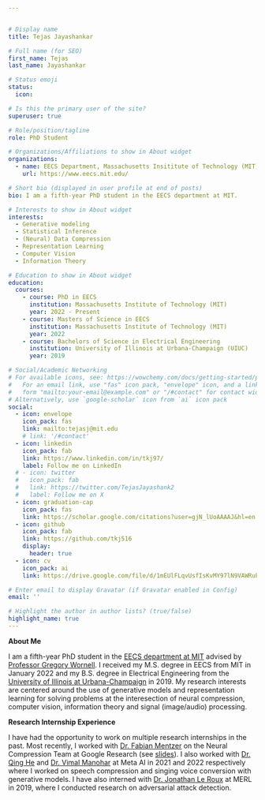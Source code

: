 ```yaml
---


# Display name
title: Tejas Jayashankar

# Full name (for SEO)
first_name: Tejas
last_name: Jayashankar

# Status emoji
status:
  icon:

# Is this the primary user of the site?
superuser: true

# Role/position/tagline
role: PhD Student

# Organizations/Affiliations to show in About widget
organizations:
  - name: EECS Department, Massachusetts Insititute of Technology (MIT)
    url: https://www.eecs.mit.edu/

# Short bio (displayed in user profile at end of posts)
bio: I am a fifth-year PhD student in the EECS department at MIT.

# Interests to show in About widget
interests:
  - Generative modeling
  - Statistical Inference
  - (Neural) Data Compression
  - Representation Learning
  - Computer Vision
  - Information Theory

# Education to show in About widget
education:
  courses:
    - course: PhD in EECS
      institution: Massachusetts Institute of Technology (MIT)
      year: 2022 - Present
    - course: Masters of Science in EECS
      institution: Massachusetts Institute of Technology (MIT)
      year: 2022
    - course: Bachelors of Science in Electrical Engineering
      institution: University of Illinois at Urbana-Champaign (UIUC)
      year: 2019

# Social/Academic Networking
# For available icons, see: https://wowchemy.com/docs/getting-started/page-builder/#icons
#   For an email link, use "fas" icon pack, "envelope" icon, and a link in the
#   form "mailto:your-email@example.com" or "/#contact" for contact widget.
# Alternatively, use `google-scholar` icon from `ai` icon pack
social:
  - icon: envelope
    icon_pack: fas
    link: mailto:tejasj@mit.edu
    # link: '/#contact'
  - icon: linkedin
    icon_pack: fab
    link: https://www.linkedin.com/in/tkj97/
    label: Follow me on LinkedIn
  # - icon: twitter
  #   icon_pack: fab
  #   link: https://twitter.com/TejasJayashank2
  #   label: Follow me on X
  - icon: graduation-cap
    icon_pack: fas
    link: https://scholar.google.com/citations?user=gjN_lUoAAAAJ&hl=en
  - icon: github
    icon_pack: fab
    link: https://github.com/tkj516
    display:
      header: true
  - icon: cv
    icon_pack: ai
    link: https://drive.google.com/file/d/1mEUlFLqvUsfIsKvMY97lN9VAWRuPLtoM/view?usp=sharing

# Enter email to display Gravatar (if Gravatar enabled in Config)
email: ''

# Highlight the author in author lists? (true/false)
highlight_name: true
---
```


**About Me**

I am a fifth-year PhD student in the [EECS department at MIT](https://www.eecs.mit.edu/) 
advised by [Professor Gregory Wornell](http://allegro.mit.edu/~gww/). I received my M.S. 
degree in EECS from MIT in January 2022 and my B.S. degree in Electrical Engineering from 
the [University of Illinois at Urbana-Champaign](https://ece.illinois.edu/) in 2019. My 
research interests are centered around the use of generative models and representation learning for solving
problems at the interesection of neural compression, computer vision, information 
theory and signal (image/audio) processing. 

**Research Internship Experience**

I have had the opportunity to work on multiple research internships in the past. Most recently,
I worked with [Dr. Fabian Mentzer](https://fmentzer.github.io/) on the Neural Compression Team at Google Research (see [slides](https://docs.google.com/presentation/d/12mXjO50qHUXiuk062CGNG6gNwtfHcO86uYLYbCLQmms/edit?usp=sharing&resourcekey=0-onMp2_GuNQTqEIEbvpB1AA)). I also worked
with [Dr. Qing He](https://scholar.google.com/citations?user=kgyV1ucAAAAJ&hl=en) and [Dr. Vimal Manohar](https://scholar.google.com/citations?hl=en&user=8t3Ex0QAAAAJ&view_op=list_works&sortby=pubdate) at Meta AI in 2021 and 2022
respectively where I worked on speech compression and singing voice conversion with generative models.
I have also interned with [Dr. Jonathan Le Roux](https://www.jonathanleroux.org/) at MERL in 2019, where I conducted research on adversarial attack 
detection.